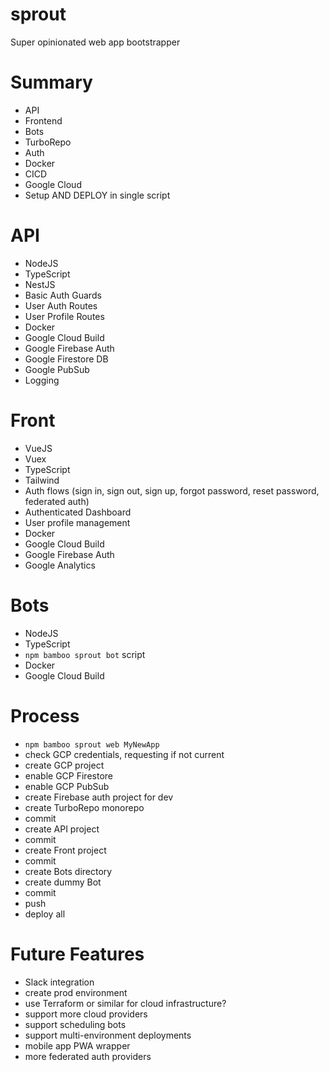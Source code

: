 # sprout
Super opinionated web app bootstrapper

# Summary
- API
- Frontend
- Bots
- TurboRepo
- Auth
- Docker
- CICD
- Google Cloud
- Setup AND DEPLOY in single script

# API
- NodeJS
- TypeScript
- NestJS
- Basic Auth Guards
- User Auth Routes
- User Profile Routes
- Docker
- Google Cloud Build
- Google Firebase Auth
- Google Firestore DB
- Google PubSub
- Logging

# Front
- VueJS
- Vuex
- TypeScript
- Tailwind
- Auth flows (sign in, sign out, sign up, forgot password, reset password, federated auth)
- Authenticated Dashboard
- User profile management
- Docker
- Google Cloud Build
- Google Firebase Auth
- Google Analytics

# Bots
- NodeJS
- TypeScript
- `npm bamboo sprout bot` script
- Docker
- Google Cloud Build

# Process
- `npm bamboo sprout web MyNewApp`
- check GCP credentials, requesting if not current
- create GCP project
- enable GCP Firestore
- enable GCP PubSub
- create Firebase auth project for dev
- create TurboRepo monorepo
- commit
- create API project
- commit
- create Front project
- commit
- create Bots directory
- create dummy Bot
- commit
- push
- deploy all

# Future Features
- Slack integration
- create prod environment
- use Terraform or similar for cloud infrastructure?
- support more cloud providers
- support scheduling bots
- support multi-environment deployments
- mobile app PWA wrapper
- more federated auth providers
